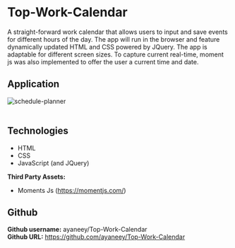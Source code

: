 # Top-Work-Calendar
A straight-forward work calendar that allows users to input and save events for different hours of the day. The app will run in the browser and feature dynamically updated HTML and CSS powered by JQuery. The app is adaptable for different screen sizes. To capture current real-time, moment js was also implemented to offer the user a current time and date.
## Application
![schedule-planner](https://user-images.githubusercontent.com/108099259/182492549-0f8924f1-2196-44cc-8dd1-85468564f13a.png)
<br>
<br>
## Technologies
- HTML
- CSS
- JavaScript (and JQuery)

<b>Third Party Assets:</b>
- Moments Js (https://momentjs.com/)

## Github 
<b>Github username:</b> ayaneey/Top-Work-Calendar
<br>
<b>Github URL:</b> https://github.com/ayaneey/Top-Work-Calendar
